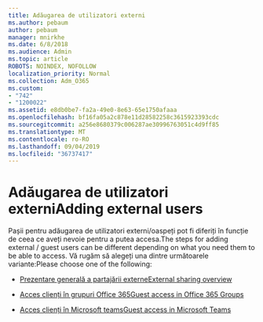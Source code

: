 ```yaml
---
title: Adăugarea de utilizatori externi
ms.author: pebaum
author: pebaum
manager: mnirkhe
ms.date: 6/8/2018
ms.audience: Admin
ms.topic: article
ROBOTS: NOINDEX, NOFOLLOW
localization_priority: Normal
ms.collection: Adm_O365
ms.custom:
- "742"
- "1200022"
ms.assetid: e8db0be7-fa2a-49e0-8e63-65e1750afaaa
ms.openlocfilehash: bf16fa05a2c878e11d28582258c3615923393cdc
ms.sourcegitcommit: a256e8680379c006287ae30996763051c4d9ff85
ms.translationtype: MT
ms.contentlocale: ro-RO
ms.lasthandoff: 09/04/2019
ms.locfileid: "36737417"
---
```

# <a name="adding-external-users"></a><span data-ttu-id="349f7-102">Adăugarea de utilizatori externi</span><span class="sxs-lookup"><span data-stu-id="349f7-102">Adding external users</span></span>

<span data-ttu-id="349f7-103">Pașii pentru adăugarea de utilizatori externi/oaspeți pot fi diferiți în funcție de ceea ce aveți nevoie pentru a putea accesa.</span><span class="sxs-lookup"><span data-stu-id="349f7-103">The steps for adding external / guest users can be different depending on what you need them to be able to access.</span></span> <span data-ttu-id="349f7-104">Vă rugăm să alegeți una dintre următoarele variante:</span><span class="sxs-lookup"><span data-stu-id="349f7-104">Please choose one of the following:</span></span>
  
- [<span data-ttu-id="349f7-105">Prezentare generală a partajării externe</span><span class="sxs-lookup"><span data-stu-id="349f7-105">External sharing overview</span></span>](https://docs.microsoft.com/sharepoint/external-sharing-overview)

- [<span data-ttu-id="349f7-106">Acces clienți în grupuri Office 365</span><span class="sxs-lookup"><span data-stu-id="349f7-106">Guest access in Office 365 Groups</span></span>](https://support.office.com/en-gb/article/guest-access-in-office-365-groups-bfc7a840-868f-4fd6-a390-f347bf51aff6)

- [<span data-ttu-id="349f7-107">Acces clienți în Microsoft teams</span><span class="sxs-lookup"><span data-stu-id="349f7-107">Guest access in Microsoft Teams</span></span>](https://docs.microsoft.com/microsoftteams/guest-access-checklist)
